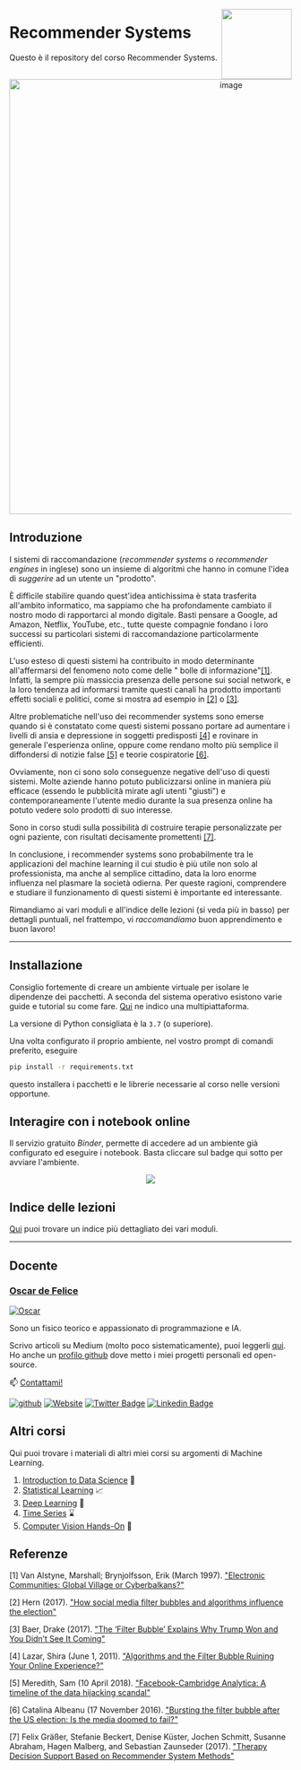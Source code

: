 <a href="https://oscar-defelice.github.io" target="_blank"><img src="https://user-images.githubusercontent.com/49638680/98257151-9f5e5800-1f7f-11eb-9f42-479a4fc6cf24.png" height="125" align="right" /></a>

# Recommender Systems

Questo è il repository del corso Recommender Systems.

<p align="center">
  <img width="776" alt="image" src="https://user-images.githubusercontent.com/49638680/204351915-373011d3-75ac-4e21-a6df-99cd1c552f2c.png">
</p>

## Introduzione

I sistemi di raccomandazione (_recommender systems_ o _recommender engines_ in inglese) sono un insieme di algoritmi che hanno in comune l'idea di _suggerire_ ad un utente un "prodotto".

È difficile stabilire quando quest'idea antichissima è stata trasferita all'ambito informatico, ma sappiamo che ha profondamente cambiato il nostro modo di rapportarci al mondo digitale. Basti pensare a Google, ad Amazon, Netflix, YouTube, etc., tutte queste compagnie fondano i loro successi su particolari sistemi di raccomandazione particolarmente efficienti.

L'uso esteso di questi sistemi ha contribuito in modo determinante all'affermarsi del fenomeno noto come delle " bolle di informazione"[[1]](#1).
Infatti, la sempre più massiccia presenza delle persone sui social network, e la loro tendenza ad informarsi tramite questi canali ha prodotto importanti effetti sociali e politici, come si mostra ad esempio in [[2]](#2) o [[3]](#3).

Altre problematiche nell'uso dei recommender systems sono emerse quando si è constatato come questi sistemi possano portare ad aumentare i livelli di ansia e depressione in soggetti predisposti [[4]](#4) e rovinare in generale l'esperienza online, oppure come rendano molto più semplice il diffondersi di notizie false [[5]](#5) e teorie cospiratorie [[6]](#6).

Ovviamente, non ci sono solo conseguenze negative dell'uso di questi sistemi.
Molte aziende hanno potuto publicizzarsi online in maniera più efficace (essendo le pubblicità mirate agli utenti "giusti") e contemporaneamente l'utente medio durante la sua presenza online ha potuto vedere solo prodotti di suo interesse.

Sono in corso studi sulla possibilità di costruire terapie personalizzate per ogni paziente, con risultati decisamente promettenti [[7]](#7).

In conclusione, i recommender systems sono probabilmente tra le applicazioni del machine learning il cui studio è più utile non solo al professionista, ma anche al semplice cittadino, data la loro enorme influenza nel plasmare la società odierna.
Per queste ragioni, comprendere e studiare il funzionamento di questi sistemi è importante ed interessante.

Rimandiamo ai vari moduli e all'indice delle lezioni (si veda più in basso) per dettagli puntuali, nel frattempo, vi _raccomandiamo_ buon apprendimento e buon lavoro!

---

## Installazione

Consiglio fortemente di creare un ambiente virtuale per isolare le dipendenze dei pacchetti.
A seconda del sistema operativo esistono varie guide e tutorial su come fare. [Qui](https://packaging.python.org/guides/installing-using-pip-and-virtual-environments/) ne indico una multipiattaforma.

La versione di Python consigliata è la `3.7` (o superiore).

Una volta configurato il proprio ambiente, nel vostro prompt di comandi preferito, eseguire

```bash
pip install -r requirements.txt
```

questo installera i pacchetti e le librerie necessarie al corso nelle versioni opportune.

## Interagire con i notebook online

Il servizio gratuito _Binder_, permette di accedere ad un ambiente già configurato ed eseguire i notebook. Basta cliccare sul badge qui sotto per avviare l'ambiente.

<p align="center">
<a href = "https://mybinder.org/v2/gh/DeepLearningItalia/Recommender-Systems-Course/HEAD?urlpath=lab" target="_blank"> <img src="https://mybinder.org/badge_logo.svg"> </a>
</p>

## Indice delle lezioni

[Qui](src/README.md) puoi trovare un indice più dettagliato dei vari moduli.

---

## Docente

### [Oscar de Felice](https://oscar-defelice.github.io/)

<a href="https://oscar-defelice.github.io/" target="_blank" rel="that's me!">![Oscar](https://oscar-defelice.github.io/images/OscarAboutMe.png)</a>

Sono un fisico teorico e appassionato di programmazione e IA.

Scrivo articoli su Medium (molto poco sistematicamente), puoi leggerli [qui](https://oscar-defelice.medium.com/).
Ho anche un [profilo github](https://github.com/oscar-defelice) dove metto i miei progetti personali ed open-source.

📫 [Contattami!](mailto:oscar.defelice@gmail.com)

[![github](https://img.shields.io/badge/GitHub-100000?style=plastic&logo=github&logoColor=white)](https://github.com/oscar-defelice)
[![Website](https://img.shields.io/badge/oscar--defelice-oscar-orange?style=plastic&logo=netlify&logoColor=informational&link=oscar-defelice.github.io)](https://oscar-defelice.github.io)
[![Twitter Badge](https://img.shields.io/badge/-@OscardeFelice-1ca0f1?style=plastic&labelColor=1ca0f1&logo=twitter&logoColor=white&link=https://twitter.com/oscardefelice)](https://twitter.com/OscardeFelice)
[![Linkedin Badge](https://img.shields.io/badge/-oscardefelice-blue?style=plastic&logo=Linkedin&logoColor=white&link=https://linkedin.com/in/oscar-de-felice-5ab72383/)](https://linkedin.com/in/oscar-de-felice-5ab72383/)

## Altri corsi

Qui puoi trovare i materiali di altri miei corsi su argomenti di Machine Learning.

1. [Introduction to Data Science](https://oscar-defelice.github.io/DSAcademy-lectures) 🧮
2. [Statistical Learning](https://oscar-defelice.github.io/ML-lectures) 📈
3. [Deep Learning](https://oscar-defelice.github.io/DeepLearning-lectures) 🦾
4. [Time Series](https://oscar-defelice.github.io/TimeSeries-lectures) ⌛
5. [Computer Vision Hands-On](https://oscar-defelice.github.io/Computer-Vision-Hands-on) 👀️

## Referenze

<a id="1">[1]</a>
Van Alstyne, Marshall; Brynjolfsson, Erik (March 1997).
["Electronic Communities: Global Village or Cyberbalkans?"](http://web.mit.edu/marshall/www/papers/CyberBalkans.pdf)

<a id="2">[2]</a>
Hern (2017).
["How social media filter bubbles and algorithms influence the election"](https://www.theguardian.com/technology/2017/may/22/social-media-election-facebook-filter-bubbles)

<a id="3">[3]</a>
Baer, Drake (2017).
["The ‘Filter Bubble’ Explains Why Trump Won and You Didn’t See It Coming"](http://nymag.com/scienceofus/2016/11/how-facebook-and-the-filter-bubble-pushed-trump-to-victory.html)

<a id="4">[4]</a>
Lazar, Shira (June 1, 2011).
["Algorithms and the Filter Bubble Ruining Your Online Experience?"](http://www.huffingtonpost.com/shira-lazar/algorithms-and-the-filter_b_869473.html)

<a id="5">[5]</a>
Meredith, Sam (10 April 2018).
["Facebook-Cambridge Analytica: A timeline of the data hijacking scandal"](https://www.cnbc.com/2018/04/10/facebook-cambridge-analytica-a-timeline-of-the-data-hijacking-scandal.html)

<a id="6">[6]</a>
Catalina Albeanu (17 November 2016).
["Bursting the filter bubble after the US election: Is the media doomed to fail?"](https://www.journalism.co.uk/news/bursting-the-filter-bubble-after-the-us-election/s2/a692918/)

<a id="7">[7]</a>
Felix Gräßer, Stefanie Beckert, Denise Küster, Jochen Schmitt, Susanne Abraham, Hagen Malberg, and Sebastian Zaunseder (2017).
["Therapy Decision Support Based on Recommender System Methods"](https://www.hindawi.com/journals/jhe/2017/8659460/)
